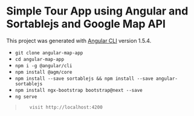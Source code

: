# Simple Tour App using Angular and Sortablejs and Google Map API

This project was generated with [Angular CLI](https://github.com/angular/angular-cli) version 1.5.4.

* `git clone angular-map-app`
* `cd angular-map-app` 
* `npm i -g @angular/cli`
* `npm install @agm/core`
* `npm install --save sortablejs && npm install --save angular-sortablejs`
* `npm install ngx-bootstrap bootstrap@next --save`
* `ng serve`

>        visit http://localhost:4200
